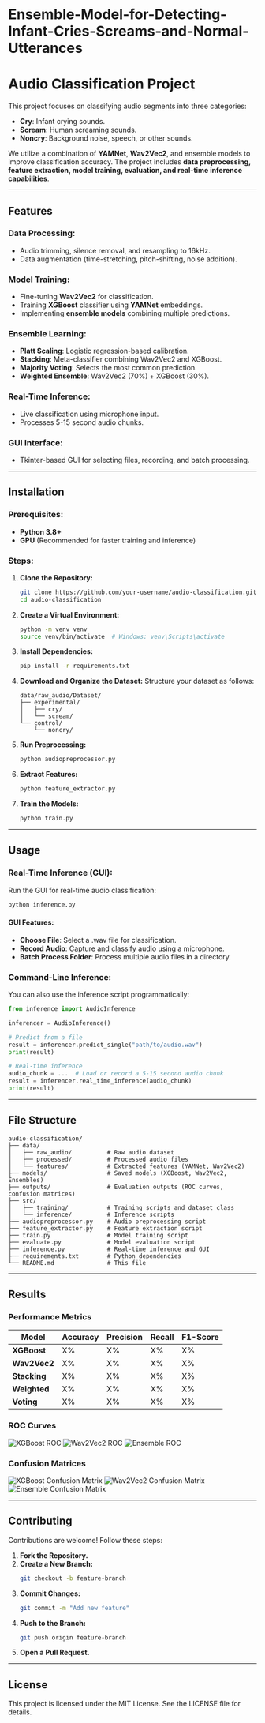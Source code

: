 # Ensemble-Model-for-Detecting-Infant-Cries-Screams-and-Normal-Utterances
# Audio Classification Project

This project focuses on classifying audio segments into three categories:
- **Cry**: Infant crying sounds.
- **Scream**: Human screaming sounds.
- **Noncry**: Background noise, speech, or other sounds.

We utilize a combination of **YAMNet**, **Wav2Vec2**, and ensemble models to improve classification accuracy. The project includes **data preprocessing, feature extraction, model training, evaluation, and real-time inference capabilities**.

---

## Features
### Data Processing:
- Audio trimming, silence removal, and resampling to 16kHz.
- Data augmentation (time-stretching, pitch-shifting, noise addition).

### Model Training:
- Fine-tuning **Wav2Vec2** for classification.
- Training **XGBoost** classifier using **YAMNet** embeddings.
- Implementing **ensemble models** combining multiple predictions.

### Ensemble Learning:
- **Platt Scaling**: Logistic regression-based calibration.
- **Stacking**: Meta-classifier combining Wav2Vec2 and XGBoost.
- **Majority Voting**: Selects the most common prediction.
- **Weighted Ensemble**: Wav2Vec2 (70\%) + XGBoost (30\%).

### Real-Time Inference:
- Live classification using microphone input.
- Processes 5-15 second audio chunks.

### GUI Interface:
- Tkinter-based GUI for selecting files, recording, and batch processing.

---

## Installation
### Prerequisites:
- **Python 3.8+**
- **GPU** (Recommended for faster training and inference)

### Steps:
1. **Clone the Repository:**
   ```bash
   git clone https://github.com/your-username/audio-classification.git
   cd audio-classification
   ```

2. **Create a Virtual Environment:**
   ```bash
   python -m venv venv
   source venv/bin/activate  # Windows: venv\Scripts\activate
   ```

3. **Install Dependencies:**
   ```bash
   pip install -r requirements.txt
   ```

4. **Download and Organize the Dataset:**
   Structure your dataset as follows:
   ```
   data/raw_audio/Dataset/
   ├── experimental/
   │   ├── cry/
   │   └── scream/
   └── control/
       └── noncry/
   ```

5. **Run Preprocessing:**
   ```bash
   python audiopreprocessor.py
   ```

6. **Extract Features:**
   ```bash
   python feature_extractor.py
   ```

7. **Train the Models:**
   ```bash
   python train.py
   ```

---

## Usage
### Real-Time Inference (GUI):
Run the GUI for real-time audio classification:
```bash
python inference.py
```

#### GUI Features:
- **Choose File**: Select a .wav file for classification.
- **Record Audio**: Capture and classify audio using a microphone.
- **Batch Process Folder**: Process multiple audio files in a directory.

### Command-Line Inference:
You can also use the inference script programmatically:
```python
from inference import AudioInference

inferencer = AudioInference()

# Predict from a file
result = inferencer.predict_single("path/to/audio.wav")
print(result)

# Real-time inference
audio_chunk = ...  # Load or record a 5-15 second audio chunk
result = inferencer.real_time_inference(audio_chunk)
print(result)
```

---

## File Structure
```
audio-classification/
├── data/
│   ├── raw_audio/          # Raw audio dataset
│   ├── processed/          # Processed audio files
│   └── features/           # Extracted features (YAMNet, Wav2Vec2)
├── models/                 # Saved models (XGBoost, Wav2Vec2, Ensembles)
├── outputs/                # Evaluation outputs (ROC curves, confusion matrices)
├── src/
│   ├── training/           # Training scripts and dataset class
│   └── inference/          # Inference scripts
├── audiopreprocessor.py    # Audio preprocessing script
├── feature_extractor.py    # Feature extraction script
├── train.py                # Model training script
├── evaluate.py             # Model evaluation script
├── inference.py            # Real-time inference and GUI
├── requirements.txt        # Python dependencies
└── README.md               # This file
```

---

## Results
### Performance Metrics
| Model           | Accuracy | Precision | Recall | F1-Score |
|----------------|----------|------------|------------|------------|
| **XGBoost**     | X%       | X%         | X%         | X%         |
| **Wav2Vec2**    | X%       | X%         | X%         | X%         |
| **Stacking**    | X%       | X%         | X%         | X%         |
| **Weighted**    | X%       | X%         | X%         | X%         |
| **Voting**      | X%       | X%         | X%         | X%         |

### ROC Curves
![XGBoost ROC](outputs/XGBoost_ROC_Curve.png)
![Wav2Vec2 ROC](outputs/Wav2Vec2_ROC_Curve.png)
![Ensemble ROC](outputs/ensemble_roc_curve.png)

### Confusion Matrices
![XGBoost Confusion Matrix](outputs/XGBoost_Confusion_Matrix.png)
![Wav2Vec2 Confusion Matrix](outputs/Wav2Vec2_Confusion_Matrix.png)
![Ensemble Confusion Matrix](outputs/ensemble_confusion_matrix.png)

---

## Contributing
Contributions are welcome! Follow these steps:
1. **Fork the Repository.**
2. **Create a New Branch:**
   ```bash
   git checkout -b feature-branch
   ```
3. **Commit Changes:**
   ```bash
   git commit -m "Add new feature"
   ```
4. **Push to the Branch:**
   ```bash
   git push origin feature-branch
   ```
5. **Open a Pull Request.**

---

## License
This project is licensed under the MIT License. See the LICENSE file for details.

